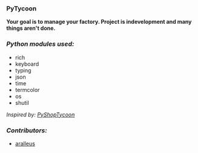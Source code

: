 ### PyTycoon

**Your goal is to manage your factory. Project is indevelopment and many things aren't done.**

### ***Python modules used:***
  - rich
  - keyboard
  - typing
  - json
  - time
  - termcolor
  - os
  - shutil

*Inspired by: [PyShopTycoon](https://github.com/Victor0596647/PyShopTycoon)*

### ***Contributors:***
  - [aralleus](https://github.com/aralleus)
